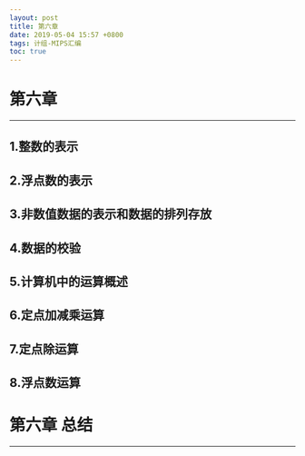 ```yaml
---
layout: post
title: 第六章 
date: 2019-05-04 15:57 +0800
tags: 计组-MIPS汇编
toc: true
---
```

# 第六章
***
## 1.整数的表示
## 2.浮点数的表示
## 3.非数值数据的表示和数据的排列存放
## 4.数据的校验
## 5.计算机中的运算概述
## 6.定点加减乘运算
## 7.定点除运算
## 8.浮点数运算
# 第六章 总结
***
